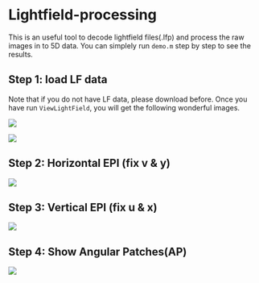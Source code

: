 # Lightfield-processing

This is an useful tool to decode lightfield files(.lfp) and process the raw images in to 5D data. You can simplely run `demo.m` step by step to see the results.

## Step 1: load LF data

Note that if you do not have LF data, please download before. Once you have run `ViewLightField`, you will get the following wonderful images.

![](http://oofx6tpf6.bkt.clouddn.com/all_views.gif)

![](http://oofx6tpf6.bkt.clouddn.com/bigimg.jpg)

## Step 2: Horizontal EPI (fix v & y)

![](http://oofx6tpf6.bkt.clouddn.com/epi-h.png)


## Step 3: Vertical EPI (fix u & x)

![](http://oofx6tpf6.bkt.clouddn.com/epi-v.png)



## Step 4: Show Angular Patches(AP)

![](http://oofx6tpf6.bkt.clouddn.com/buhhda2-ap-zoom.png)
